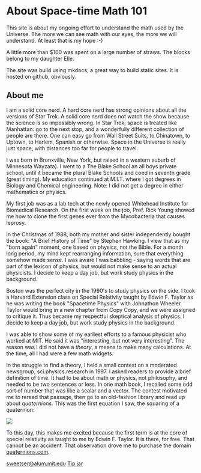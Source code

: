 # About Space-time Math 101

This site is about my ongoing effort to understand the math used by the Universe. The more we can see math with our eyes, the more we will understand. At least that is my hope :-)

A little more than $100 was spent on a large number of straws. The blocks belong to my daughter Elle.

The site was build using mkdocs, a great way to build static sites. It is hosted on github, obviously.

## About me

I am a solid core nerd. A hard core nerd has strong opinions about all the versions of Star Trek. A solid core nerd does not watch the show because the science is so impossibly wrong. In Star Trek, space is treated like Manhattan: go to the next stop, and a wonderfully different collection of people are there. One can easy go from Wall Street Suits, to Chinatown, to Uptown, to Harlem, Spanish or otherwise. Space in the Universe is really just space, with distances too far for people to travel.

I was born in Bronxville, New York, but raised in a western suburb of Minnesota Wayzata).  I went to a The Blake School an all boys private school, until it became the plural Blake Schools and coed in seventh grade (great timing). My education continued at M.I.T. where I got degrees in Biology and Chemical engineering.  Note: I did not get a degree in either mathematics or physics.

My first job was as a lab tech at the newly opened Whitehead Institute for Biomedical Research. On the first week on the job, Prof. Rick Young showed me how to clone the first genes ever from the Mycobacteria that causes leprosy.

In the Christmas of 1988, both my mother and sister independently bought the book: "A Brief History of Time" by Stephen Hawking. I view that as my "born again" moment, one based on physics, not the Bible. For a month long period, my mind kept rearranging information, sure that everything somehow made sense. I was aware I was babbling - saying words that are part of the lexicon of physics, but would not make sense to an actual physicists. I decide to keep a day job, but work study physics in the background.

Boston was the perfect city in the 1990's to study physics on the side. I took a Harvard Extension class on Special Relativity taught by Edwin F. Taylor as he was writing the book "Spacetime Physics" with Johnathon Wheeler. Taylor would bring in a new chapter from Copy Copy, and we were assigned to critique it. Thus became my respectful skeptical analysis of physics. I decide to keep a day job, but work study physics in the background.

I was able to show some of my earliest efforts to a famous physicist who worked at MIT.  He said it was "interesting, but not very interesting". The reason was I did not have a _theory_, a means to make many calculations. At the time, all I had were a few math widgets.

In the struggle to find a theory, I held a small contest on a moderated newsgroup, sci.physics.research in 1997.  I asked readers to provide a brief definition of time.  It had to be about math or physics, not philosophy, and needed to be two sentences or less. In one math book, I recalled some odd sort of number that was like a scalar and a vector. The contest motivated me to reread that passage, then go to an old-fashion library and read up about _quaternions_. This was the first equation I saw, the squaring of a quaternion:

![](http://mathurl.com/q2c4k68.png)

To this day, this makes me excited because the first term is at the core of special relativity as taught to me by Edwin F. Taylor. It is there, for free. That cannot be an accident. That observation drove me to purchase the domain [quaternions.com](http://quaternions.com).

sweetser@alum.mit.edu
[Tip jar](http://cash.me/$VisualPhysics)

